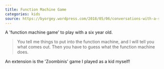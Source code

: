 ```yaml
---
title: Function Machine Game
categories: kids
source: https://byorgey.wordpress.com/2018/05/06/conversations-with-a-six-year-old-on-functional-programming/
---
```


A 'function machine game' to play with a six year old.

> You tell me things to put into the function machine, and I will tell you what comes out. Then you have to guess what the function machine does.

An extension is the 'Zoombinis' game I played as a kid myself!
